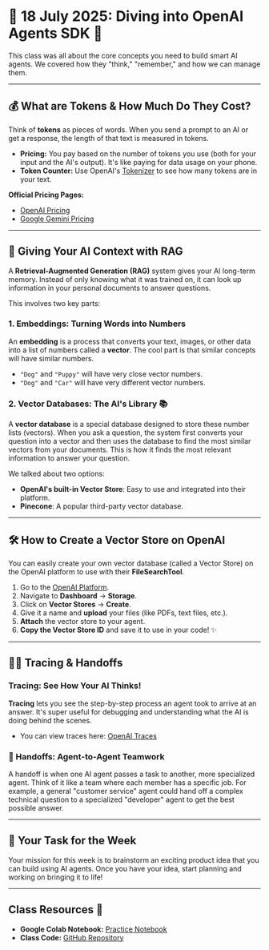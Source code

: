 # 🤖 18 July 2025: Diving into OpenAI Agents SDK 🤖

This class was all about the core concepts you need to build smart AI agents. We covered how they "think," "remember," and how we can manage them.

---

## 💰 What are Tokens & How Much Do They Cost? 

Think of **tokens** as pieces of words. When you send a prompt to an AI or get a response, the length of that text is measured in tokens.

* **Pricing:** You pay based on the number of tokens you use (both for your input and the AI's output). It's like paying for data usage on your phone.
* **Token Counter:** Use OpenAI's [Tokenizer](https://platform.openai.com/tokenizer) to see how many tokens are in your text.

**Official Pricing Pages:**
* [OpenAI Pricing](https://openai.com/api/pricing/)
* [Google Gemini Pricing](https://ai.google.dev/gemini-api/docs/pricing)

---

## 🧠 Giving Your AI Context with RAG 

A **Retrieval-Augmented Generation (RAG)** system gives your AI long-term memory. Instead of only knowing what it was trained on, it can look up information in your personal documents to answer questions.

This involves two key parts:

### 1. Embeddings: Turning Words into Numbers
An **embedding** is a process that converts your text, images, or other data into a list of numbers called a **vector**. The cool part is that similar concepts will have similar numbers.
* `"Dog"` and `"Puppy"` will have very close vector numbers.
* `"Dog"` and `"Car"` will have very different vector numbers.

### 2. Vector Databases: The AI's Library 📚
A **vector database** is a special database designed to store these number lists (vectors). When you ask a question, the system first converts your question into a vector and then uses the database to find the most similar vectors from your documents. This is how it finds the most relevant information to answer your question.

We talked about two options:
* **OpenAI's built-in Vector Store**: Easy to use and integrated into their platform.
* **Pinecone**: A popular third-party vector database.

---

## 🛠️ How to Create a Vector Store on OpenAI 

You can easily create your own vector database (called a Vector Store) on the OpenAI platform to use with their **FileSearchTool**.

1.  Go to the [OpenAI Platform](https://platform.openai.com/).
2.  Navigate to **Dashboard** -> **Storage**.
3.  Click on **Vector Stores** -> **Create**.
4.  Give it a name and **upload** your files (like PDFs, text files, etc.).
5.  **Attach** the vector store to your agent.
6.  **Copy the Vector Store ID** and save it to use in your code! ✨

---

## 🕵️‍♀️ Tracing & Handoffs 

### Tracing: See How Your AI Thinks!
**Tracing** lets you see the step-by-step process an agent took to arrive at an answer. It's super useful for debugging and understanding what the AI is doing behind the scenes.
* You can view traces here: [OpenAI Traces](https://platform.openai.com/logs?api=traces)

### 🤝 Handoffs: Agent-to-Agent Teamwork 
A handoff is when one AI agent passes a task to another, more specialized agent. Think of it like a team where each member has a specific job. For example, a general "customer service" agent could hand off a complex technical question to a specialized "developer" agent to get the best possible answer.

---

## 🚀 Your Task for the Week 

Your mission for this week is to brainstorm an exciting product idea that you can build using AI agents. Once you have your idea, start planning and working on bringing it to life!

---

## Class Resources 🔗

* **Google Colab Notebook:** [Practice Notebook](https://colab.research.google.com/drive/1BE7dpOcGdLVqW5QIJaSrUrZfxSygMYFk?usp=sharing)
* **Class Code:** [GitHub Repository](https://github.com/syeda-hoorain-ali/giaic-q3/tree/main/class-11)
